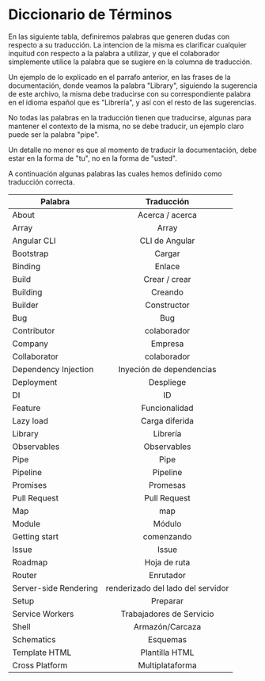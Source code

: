 # Diccionario de Términos

En las siguiente tabla, definiremos palabras que generen dudas con respecto a su traducción. La intencion de la misma es clarificar cualquier inquitud con respecto a la palabra a utilizar, y que el colaborador simplemente utilice la palabra que se sugiere en la columna de traducción.

Un ejemplo de lo explicado en el parrafo anterior, en las frases de la documentación, donde veamos la palabra "Library", siguiendo la sugerencia de este archivo, la misma debe traducirse con su correspondiente palabra en el idioma español que es "Librería", y así con el resto de las sugerencias.

No todas las palabras en la traducción tienen que traducirse, algunas para mantener el contexto de la misma, no se debe traducir, un ejemplo claro puede ser la palabra "pipe".

Un detalle no menor es que al momento de traducir la documentación, debe estar en la forma de "tu", no en la forma de "usted".

A continuación algunas palabras las cuales hemos definido como traducción correcta.

| Palabra | Traducción |
| ------------- |:------------------:| 
| About | Acerca / acerca |
| Array | Array |
| Angular CLI | CLI de Angular |
| Bootstrap | Cargar |
| Binding | Enlace |
| Build | Crear / crear | 
| Building | Creando | 
| Builder | Constructor |
| Bug | Bug |
| Contributor | colaborador |
| Company | Empresa |
| Collaborator | colaborador |
| Dependency Injection | Inyeción de dependencias |
| Deployment | Despliege |
| DI | ID |
| Feature | Funcionalidad |
| Lazy load | Carga diferida |
| Library | Librería |
| Observables | Observables |
| Pipe | Pipe |
| Pipeline | Pipeline |
| Promises | Promesas |
| Pull Request | Pull Request | 
| Map | map |
| Module | Módulo |
| Getting start | comenzando |
| Issue | Issue |
| Roadmap | Hoja de ruta |
| Router | Enrutador |
| Server-side Rendering | renderizado del lado del servidor |
| Setup | Preparar |
| Service Workers | Trabajadores de Servicio |
| Shell | Armazón/Carcaza |
| Schematics | Esquemas |
| Template HTML  | Plantilla HTML |
| Cross Platform | Multiplataforma |
